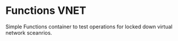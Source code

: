 # Functions VNET
Simple Functions container to test operations for locked down virtual network sceanrios.
